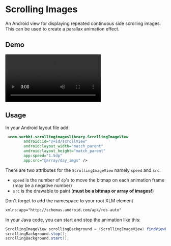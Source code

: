 # Scrolling Images

An Android view for displaying repeated continuous side scrolling images. This can be used to create a parallax animation effect.

## Demo
![video](Video/video.mp4)

## Usage
In your Android layout file add:
```xml
 <com.surbhi.scrollingimageslibrary.ScrollingImageView
        android:id="@+id/scrollView"
        android:layout_width="match_parent"
        android:layout_height="match_parent"
        app:speed="1.5dp"
        app:src="@array/day_imgs" />
```

There are two attributes for the `ScrollingImageView` namely `speed` and `src`.
* `speed` is the number of `dp`'s to move the bitmap on each animation frame (may be a negative number)
* `src` is the drawable to paint (**must be a bitmap or array of images!**)

Don't forget to add the namespace to your root XLM element
```xml
xmlns:app="http://schemas.android.com/apk/res-auto"
```

In your Java code, you can start and stop the animation like this:
```java
ScrollingImageView scrollingBackground = (ScrollingImageView) findViewById(R.id.scrolling_background);
scrollingBackground.stop();
scrollingBackground.start();